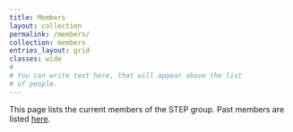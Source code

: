 ```yaml
---
title: Members
layout: collection
permalink: /members/
collection: members
entries_layout: grid
classes: wide
#
# You can write text here, that will appear above the list
# of people.
---
```


This page lists the current members of the STEP group. Past members are listed [here](/past_members/).

